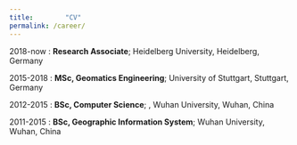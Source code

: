 ```yaml
---
title:        "CV"
permalink: /career/
---
```


2018-now
:   **Research Associate**; Heidelberg University, Heidelberg, Germany

2015-2018
:   **MSc, Geomatics Engineering**; University of
    Stuttgart, Stuttgart, Germany

2012-2015
:   **BSc, Computer Science**; , Wuhan University, Wuhan, China

2011-2015
:   **BSc,  Geographic Information System**; Wuhan University, Wuhan, China

